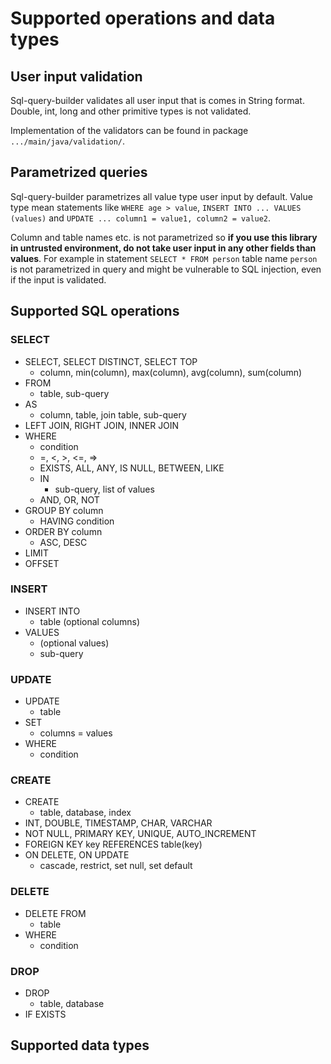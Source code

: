 # Supported operations and data types

## <a name="validation"></a>User input validation

Sql-query-builder validates all user input that is comes in String format.
Double, int, long and other primitive types is not validated.

Implementation of the validators can be found in package `.../main/java/validation/`. 

## <a name="parametrized"></a>Parametrized queries

Sql-query-builder parametrizes all value type user input by default. Value type
mean statements like `WHERE age > value`, `INSERT INTO ... VALUES (values)` and `UPDATE ... column1 = value1, column2 = value2`.

Column and table names etc. is not parametrized so **if you use this library in untrusted environment, do not
take user input in any other fields than values**. For example in statement `SELECT * FROM person` table name `person` is not parametrized in query
and might be vulnerable to SQL injection, even if the input is validated.

## Supported SQL operations

### SELECT

- SELECT, SELECT DISTINCT, SELECT TOP
    - column, min(column), max(column), avg(column), sum(column)
- FROM
    - table, sub-query
- AS
    - column, table, join table, sub-query
- LEFT JOIN, RIGHT JOIN, INNER JOIN
- WHERE
    - condition
    - =, <, >, <=, =>
    - EXISTS, ALL, ANY, IS NULL, BETWEEN, LIKE
    - IN
        - sub-query, list of values
    - AND, OR, NOT
- GROUP BY column
    - HAVING condition
- ORDER BY column
    - ASC, DESC
- LIMIT
- OFFSET

### INSERT

- INSERT INTO
    - table (optional columns)
- VALUES
    - (optional values)
    - sub-query

### UPDATE

- UPDATE
    - table
- SET
    - columns = values
- WHERE
    - condition
    
### CREATE

- CREATE
    - table, database, index
- INT, DOUBLE, TIMESTAMP, CHAR, VARCHAR
- NOT NULL, PRIMARY KEY, UNIQUE, AUTO_INCREMENT
- FOREIGN KEY key REFERENCES table(key)
- ON DELETE, ON UPDATE
  - cascade, restrict, set null, set default

### DELETE

- DELETE FROM
    - table
- WHERE
    - condition
    
### DROP

- DROP
    - table, database
- IF EXISTS
  
## Supported data types

